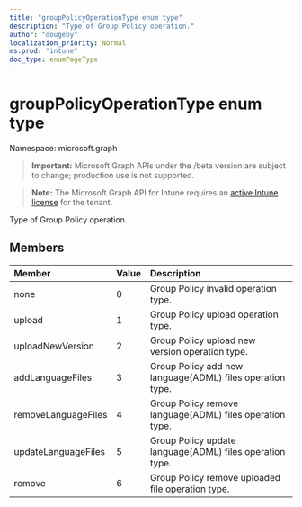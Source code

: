 ```yaml
---
title: "groupPolicyOperationType enum type"
description: "Type of Group Policy operation."
author: "dougeby"
localization_priority: Normal
ms.prod: "intune"
doc_type: enumPageType
---
```


# groupPolicyOperationType enum type

Namespace: microsoft.graph

> **Important:** Microsoft Graph APIs under the /beta version are subject to change; production use is not supported.

> **Note:** The Microsoft Graph API for Intune requires an [active Intune license](https://go.microsoft.com/fwlink/?linkid=839381) for the tenant.

Type of Group Policy operation.

## Members
|Member|Value|Description|
|:---|:---|:---|
|none|0|Group Policy invalid operation type.|
|upload|1|Group Policy upload operation type.|
|uploadNewVersion|2|Group Policy upload new version operation type.|
|addLanguageFiles|3|Group Policy add new language(ADML) files operation type.|
|removeLanguageFiles|4|Group Policy remove language(ADML) files operation type.|
|updateLanguageFiles|5|Group Policy update language(ADML) files operation type.|
|remove|6|Group Policy remove uploaded file operation type.|



